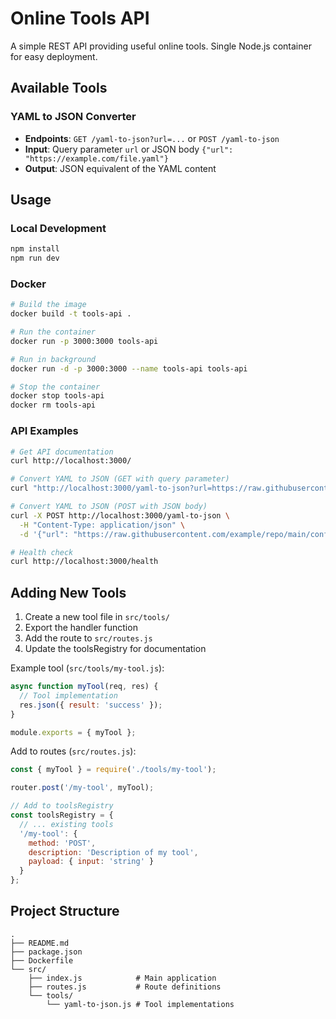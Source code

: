 # Online Tools API

A simple REST API providing useful online tools. Single Node.js container for easy deployment.

## Available Tools

### YAML to JSON Converter
- **Endpoints**: `GET /yaml-to-json?url=...` or `POST /yaml-to-json`
- **Input**: Query parameter `url` or JSON body `{"url": "https://example.com/file.yaml"}`
- **Output**: JSON equivalent of the YAML content

## Usage

### Local Development
```bash
npm install
npm run dev
```

### Docker
```bash
# Build the image
docker build -t tools-api .

# Run the container
docker run -p 3000:3000 tools-api

# Run in background
docker run -d -p 3000:3000 --name tools-api tools-api

# Stop the container
docker stop tools-api
docker rm tools-api
```

### API Examples
```bash
# Get API documentation
curl http://localhost:3000/

# Convert YAML to JSON (GET with query parameter)
curl "http://localhost:3000/yaml-to-json?url=https://raw.githubusercontent.com/example/repo/main/config.yaml"

# Convert YAML to JSON (POST with JSON body)
curl -X POST http://localhost:3000/yaml-to-json \
  -H "Content-Type: application/json" \
  -d '{"url": "https://raw.githubusercontent.com/example/repo/main/config.yaml"}'

# Health check
curl http://localhost:3000/health
```

## Adding New Tools

1. Create a new tool file in `src/tools/`
2. Export the handler function
3. Add the route to `src/routes.js`
4. Update the toolsRegistry for documentation

Example tool (`src/tools/my-tool.js`):

```javascript
async function myTool(req, res) {
  // Tool implementation
  res.json({ result: 'success' });
}

module.exports = { myTool };
```

Add to routes (`src/routes.js`):

```javascript
const { myTool } = require('./tools/my-tool');

router.post('/my-tool', myTool);

// Add to toolsRegistry
const toolsRegistry = {
  // ... existing tools
  '/my-tool': {
    method: 'POST',
    description: 'Description of my tool',
    payload: { input: 'string' }
  }
};
```

## Project Structure

```
.
├── README.md
├── package.json
├── Dockerfile
└── src/
    ├── index.js            # Main application
    ├── routes.js           # Route definitions
    └── tools/
        └── yaml-to-json.js # Tool implementations
```